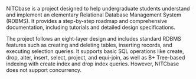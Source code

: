 NITCbase is a project designed to help undergraduate students understand and implement an elementary Relational Database Management System (RDBMS). It provides a step-by-step roadmap and comprehensive documentation, including tutorials and detailed design specifications.

The project follows an eight-layer design and includes standard RDBMS features such as creating and deleting tables, inserting records, and executing selection queries. It supports basic SQL operations like create, drop, alter, insert, select, project, and equi-join, as well as B+ Tree-based indexing with create index and drop index queries. However, NITCbase does not support concurrency.
